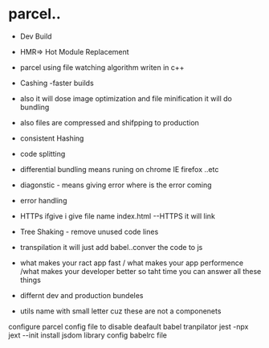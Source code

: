 # parcel..
- Dev Build
- HMR=> Hot Module Replacement
- parcel using file watching algorithm writen in c++
- Cashing -faster builds
- also it will dose image optimization and file minification it will do bundling
- also files are compressed and shifpping to production
- consistent Hashing
- code splitting
- differential bundling means runing on chrome IE firefox ..etc
- diagonstic - means giving error where is the error coming
- error handling
- HTTPs ifgive  i give file name index.html --HTTPS it will link
- Tree Shaking - remove unused code  lines
- transpilation it will just add babel..conver the code to js
- what makes your ract app fast / what makes your app performence /what makes your developer better so taht time you can answer all these things
- differnt dev and production bundeles

- utils name with small letter cuz these are not a componenets 
<!-- 
 two types of export

 1) default export/import
  export default Header;
  import Header from "./Component/Header";

 2) named export/import -->
 <!-- import {CDN_URL} from foloder path for import
 export const CDN_URL = " url" -->


 <!-- -# types of testing developer use 
unit testing 
integration test

another test e2e (end to end) need to use selenium etec

setting  up testing library 

install react testin library 
install just
installed babel dependencies
configure babel  -->
configure parcel config file to disable deafault babel tranpilator
jest -npx jext --init
install jsdom library
config babelrc file
